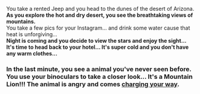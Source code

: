 You take a rented Jeep and you head to the dunes of the desert of Arizona.  
**As you explore the hot and dry desert, you see the breathtaking views of mountains.**  
You take a few pics for your Instagram... and drink some water cause that heat is unforgiving...  
**Night is coming and you decide to view the stars and enjoy the sight...**  
**It's time to head back to your hotel... It's super cold and you don't have any warm clothes...**

### In the last minute, you see a animal you've never seen before. You use your binoculars to take a closer look... It's a Mountain Lion!!! The animal is angry and comes [charging your way](endings/animal.md).


